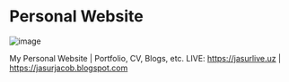 # Personal Website

![image](https://github.com/user-attachments/assets/ada42bea-52e7-4b24-a83b-703719c7b3c0)

My Personal Website | Portfolio, CV, Blogs, etc.
LIVE: https://jasurlive.uz | https://jasurjacob.blogspot.com
